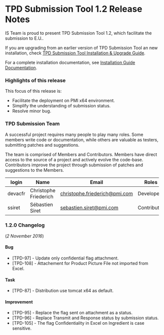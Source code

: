 # TPD Submission Tool 1.2 Release Notes

IS Team is proud to present TPD Submission Tool 1.2, which facilitate the submission to E.U..

If you are upgrading from an earlier version of TPD Submission Tool an new installation, check [TPD Submission Tool Installation & Upgrade Guide](../installation-upgrade-note.html).

For a complete installation documentation, see [Installation Guide Documentation][installation].

[installation]: ../doc/installation-guide.html

### Highlights of this release

This focus of this release is:

* Facilitate the deployment on PMI x64 environment.
* Simplify the understanding of submission status.
* Resolve minor bug.
	


### TPD Submission Team

A successful project requires many people to play many roles. Some members write code or documentation, while others are valuable as testers, submitting patches and suggestions.

The team is comprised of Members and Contributors. Members have direct access to the source of a project and actively evolve the code-base. Contributors improve the project through submission of patches and suggestions to the Members.

| login | Name | Email | Roles |
|-------|------|-------|-------|
| devacfr | Christophe Friederich | <christophe.friederich@pmi.com> | Developer |
| ssiret | Sébastien Siret | <sebastien.siret@pmi.com> | Contributor |

### 1.2.0 Changelog
(*2 November 2016*)

#### Bug

* [TPD-97] - Update only confidential flag attachment.
* [TPD-108] - Attachement for Product Picture File not imported from Excel.

#### Task

* [TPD-87] - Distribution use tomcat x64 as default.

#### Improvement

* [TPD-95] - Replace the flag sent on attachment as a status.
* [TPD-96] -  Replace Transmit and Response status by submission status.
* [TPD-105] - The flag Confidentiality in Excel on Ingredient is case sensitive.




